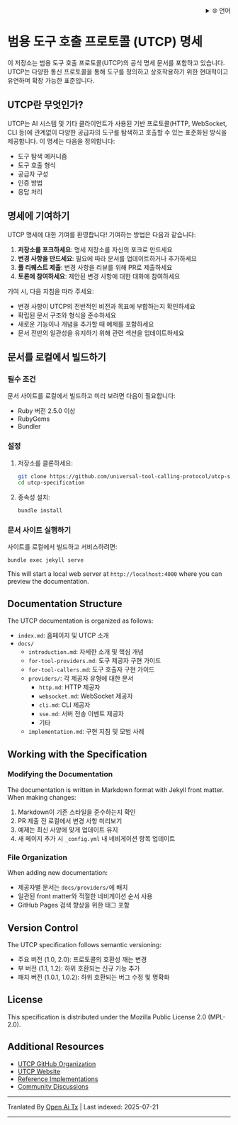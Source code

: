 ﻿<div align="right">
  <details>
    <summary >🌐 언어</summary>
    <div>
      <div align="center">
        <a href="https://openaitx.github.io/view.html?user=universal-tool-calling-protocol&project=utcp-specification&lang=en">English</a>
        | <a href="https://openaitx.github.io/view.html?user=universal-tool-calling-protocol&project=utcp-specification&lang=zh-CN">简体中文</a>
        | <a href="https://openaitx.github.io/view.html?user=universal-tool-calling-protocol&project=utcp-specification&lang=zh-TW">繁體中文</a>
        | <a href="https://openaitx.github.io/view.html?user=universal-tool-calling-protocol&project=utcp-specification&lang=ja">日本語</a>
        | <a href="https://openaitx.github.io/view.html?user=universal-tool-calling-protocol&project=utcp-specification&lang=ko">한국어</a>
        | <a href="https://openaitx.github.io/view.html?user=universal-tool-calling-protocol&project=utcp-specification&lang=hi">हिन्दी</a>
        | <a href="https://openaitx.github.io/view.html?user=universal-tool-calling-protocol&project=utcp-specification&lang=th">ไทย</a>
        | <a href="https://openaitx.github.io/view.html?user=universal-tool-calling-protocol&project=utcp-specification&lang=fr">Français</a>
        | <a href="https://openaitx.github.io/view.html?user=universal-tool-calling-protocol&project=utcp-specification&lang=de">Deutsch</a>
        | <a href="https://openaitx.github.io/view.html?user=universal-tool-calling-protocol&project=utcp-specification&lang=es">Español</a>
        | <a href="https://openaitx.github.io/view.html?user=universal-tool-calling-protocol&project=utcp-specification&lang=it">Italiano</a>
        | <a href="https://openaitx.github.io/view.html?user=universal-tool-calling-protocol&project=utcp-specification&lang=ru">Русский</a>
        | <a href="https://openaitx.github.io/view.html?user=universal-tool-calling-protocol&project=utcp-specification&lang=pt">Português</a>
        | <a href="https://openaitx.github.io/view.html?user=universal-tool-calling-protocol&project=utcp-specification&lang=nl">Nederlands</a>
        | <a href="https://openaitx.github.io/view.html?user=universal-tool-calling-protocol&project=utcp-specification&lang=pl">Polski</a>
        | <a href="https://openaitx.github.io/view.html?user=universal-tool-calling-protocol&project=utcp-specification&lang=ar">العربية</a>
        | <a href="https://openaitx.github.io/view.html?user=universal-tool-calling-protocol&project=utcp-specification&lang=fa">فارسی</a>
        | <a href="https://openaitx.github.io/view.html?user=universal-tool-calling-protocol&project=utcp-specification&lang=tr">Türkçe</a>
        | <a href="https://openaitx.github.io/view.html?user=universal-tool-calling-protocol&project=utcp-specification&lang=vi">Tiếng Việt</a>
        | <a href="https://openaitx.github.io/view.html?user=universal-tool-calling-protocol&project=utcp-specification&lang=id">Bahasa Indonesia</a>
      </div>
    </div>
  </details>
</div>

# 범용 도구 호출 프로토콜 (UTCP) 명세

이 저장소는 범용 도구 호출 프로토콜(UTCP)의 공식 명세 문서를 포함하고 있습니다. UTCP는 다양한 통신 프로토콜을 통해 도구를 정의하고 상호작용하기 위한 현대적이고 유연하며 확장 가능한 표준입니다.

## UTCP란 무엇인가?

UTCP는 AI 시스템 및 기타 클라이언트가 사용된 기반 프로토콜(HTTP, WebSocket, CLI 등)에 관계없이 다양한 공급자의 도구를 탐색하고 호출할 수 있는 표준화된 방식을 제공합니다. 이 명세는 다음을 정의합니다:

- 도구 탐색 메커니즘
- 도구 호출 형식
- 공급자 구성
- 인증 방법
- 응답 처리

## 명세에 기여하기

UTCP 명세에 대한 기여를 환영합니다! 기여하는 방법은 다음과 같습니다:

1. **저장소를 포크하세요**: 명세 저장소를 자신의 포크로 만드세요
2. **변경 사항을 만드세요**: 필요에 따라 문서를 업데이트하거나 추가하세요
3. **풀 리퀘스트 제출**: 변경 사항을 리뷰를 위해 PR로 제출하세요
4. **토론에 참여하세요**: 제안된 변경 사항에 대한 대화에 참여하세요

기여 시, 다음 지침을 따라 주세요:

- 변경 사항이 UTCP의 전반적인 비전과 목표에 부합하는지 확인하세요
- 확립된 문서 구조와 형식을 준수하세요
- 새로운 기능이나 개념을 추가할 때 예제를 포함하세요
- 문서 전반의 일관성을 유지하기 위해 관련 섹션을 업데이트하세요

## 문서를 로컬에서 빌드하기

### 필수 조건

문서 사이트를 로컬에서 빌드하고 미리 보려면 다음이 필요합니다:

- Ruby 버전 2.5.0 이상
- RubyGems
- Bundler

### 설정

1. 저장소를 클론하세요:


   ```bash
   git clone https://github.com/universal-tool-calling-protocol/utcp-specification.git
   cd utcp-specification
   ```
2. 종속성 설치:

   ```bash
   bundle install
   ```
### 문서 사이트 실행하기

사이트를 로컬에서 빌드하고 서비스하려면:


```bash
bundle exec jekyll serve
```
This will start a local web server at `http://localhost:4000` where you can preview the documentation.

## Documentation Structure

The UTCP documentation is organized as follows:

- `index.md`: 홈페이지 및 UTCP 소개
- `docs/`
  - `introduction.md`: 자세한 소개 및 핵심 개념
  - `for-tool-providers.md`: 도구 제공자 구현 가이드
  - `for-tool-callers.md`: 도구 호출자 구현 가이드
  - `providers/`: 각 제공자 유형에 대한 문서
    - `http.md`: HTTP 제공자
    - `websocket.md`: WebSocket 제공자
    - `cli.md`: CLI 제공자
    - `sse.md`: 서버 전송 이벤트 제공자
    - 기타
  - `implementation.md`: 구현 지침 및 모범 사례

## Working with the Specification

### Modifying the Documentation

The documentation is written in Markdown format with Jekyll front matter. When making changes:

1. Markdown이 기존 스타일을 준수하는지 확인
2. PR 제출 전 로컬에서 변경 사항 미리보기
3. 예제는 최신 사양에 맞게 업데이트 유지
4. 새 페이지 추가 시 `_config.yml` 내 네비게이션 항목 업데이트

### File Organization

When adding new documentation:

- 제공자별 문서는 `docs/providers/`에 배치
- 일관된 front matter와 적절한 네비게이션 순서 사용
- GitHub Pages 검색 향상을 위한 태그 포함

## Version Control

The UTCP specification follows semantic versioning:

- 주요 버전 (1.0, 2.0): 프로토콜의 호환성 깨는 변경
- 부 버전 (1.1, 1.2): 하위 호환되는 신규 기능 추가
- 패치 버전 (1.0.1, 1.0.2): 하위 호환되는 버그 수정 및 명확화

## License

This specification is distributed under the Mozilla Public License 2.0 (MPL-2.0).

## Additional Resources

- [UTCP GitHub Organization](https://github.com/universal-tool-calling-protocol)
- [UTCP Website](https://utcp.io)
- [Reference Implementations](https://github.com/universal-tool-calling-protocol/python-utcp)
- [Community Discussions](https://github.com/universal-tool-calling-protocol/utcp-specification/discussions)



---

Tranlated By [Open Ai Tx](https://github.com/OpenAiTx/OpenAiTx) | Last indexed: 2025-07-21

---